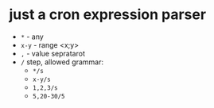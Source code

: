 # just a cron expression parser

* `*` - any
* `x-y` - range <x;y>
* `,` - value sepratarot
* `/` step, allowed grammar:
    * `*/s`
    * `x-y/s`
    * `1,2,3/s`
    * `5,20-30/5`
